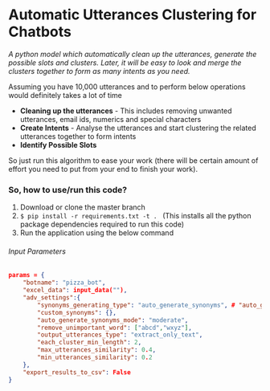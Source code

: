 # Automatic Utterances Clustering for Chatbots

*A python model which automatically clean up the utterances, 
generate the possible slots and clusters. Later, 
it will be easy to look and merge the clusters together 
to form as many intents as you need.*

Assuming you have 10,000 utterances and to perform below operations 
would definitely takes a lot of time 
- **Cleaning up the utterances** - This includes removing unwanted utterances, email ids, numerics and special characters
- **Create Intents** - Analyse the utterances and start clustering the related utterances together to form intents
- **Identify Possible Slots**

So just run this algorithm to ease your work 
(there will be certain amount of effort you need
to put from your end to finish your work).

### So, how to use/run this code?
1. Download or clone the master branch
2. ```$ pip install -r requirements.txt -t . ```
(This installs all the python package 
dependencies required to run this code)
3. Run the application using the below command


###### Input Parameters
```JSON format
params = {
    "botname": "pizza_bot",
    "excel_data": input_data(""),
    "adv_settings":{
        "synonyms_generating_type": "auto_generate_synonyms", # "auto_generate_synonyms" OR "custom_synonyms" OR "apply_global_synonyms"
        "custom_synonyms": {},
        "auto_generate_synonyms_mode": "moderate",
        "remove_unimportant_word": ["abcd","wxyz"],
        "output_utterances_type": "extract_only_text",
        "each_cluster_min_length": 2,
        "max_utterances_similarity": 0.4,
        "min_utterances_similarity": 0.2
    },
    "export_results_to_csv": False
}
```